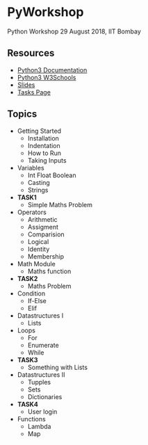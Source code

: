 # PyWorkshop
Python Workshop 29 August 2018, IIT Bombay

## Resources
- [Python3 Documentation](https://docs.python.org/3/library/)
- [Python3 W3Schools](https://www.w3schools.com/python/default.asp)
- [Slides]()
- [Tasks Page](https://www.hackerrank.com/py-workshop-iitb-me)


## Topics 
- Getting Started
  - Installation
  - Indentation
  - How to Run
  - Taking Inputs
- Variables
  - Int Float Boolean
  - Casting
  - Strings
- **TASK1**
  - Simple Maths Problem
- Operators
  - Arithmetic
  - Assigment
  - Comparision
  - Logical 
  - Identity
  - Membership
- Math Module
  - Maths function
- **TASK2**
  - Maths Problem
- Condition
  - If-Else
  - Elif
- Datastructures I
  - Lists
- Loops
  - For 
  - Enumerate
  - While
- **TASK3**
  - Something with Lists
- Datastructures II
  - Tupples
  - Sets
  - Dictionaries
- **TASK4**
  - User login
- Functions
  - Lambda
  - Map
  
